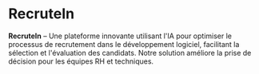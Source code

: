 # RecruteIn
**RecruteIn** – Une plateforme innovante utilisant l'IA pour optimiser le processus de recrutement dans le développement logiciel, facilitant la sélection et l'évaluation des candidats. Notre solution améliore la prise de décision pour les équipes RH et techniques.
